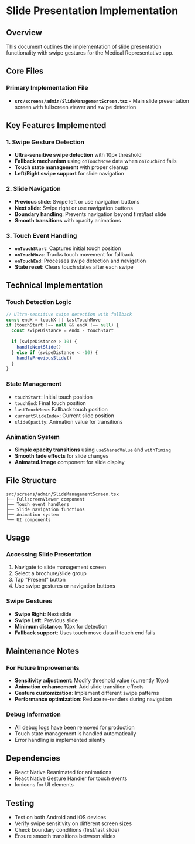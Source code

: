 # Slide Presentation Implementation

## Overview
This document outlines the implementation of slide presentation functionality with swipe gestures for the Medical Representative app.

## Core Files

### Primary Implementation File
- **`src/screens/admin/SlideManagementScreen.tsx`** - Main slide presentation screen with fullscreen viewer and swipe detection

## Key Features Implemented

### 1. Swipe Gesture Detection
- **Ultra-sensitive swipe detection** with 10px threshold
- **Fallback mechanism** using `onTouchMove` data when `onTouchEnd` fails
- **Touch state management** with proper cleanup
- **Left/Right swipe support** for slide navigation

### 2. Slide Navigation
- **Previous slide**: Swipe left or use navigation buttons
- **Next slide**: Swipe right or use navigation buttons
- **Boundary handling**: Prevents navigation beyond first/last slide
- **Smooth transitions** with opacity animations

### 3. Touch Event Handling
- **`onTouchStart`**: Captures initial touch position
- **`onTouchMove`**: Tracks touch movement for fallback
- **`onTouchEnd`**: Processes swipe detection and navigation
- **State reset**: Clears touch states after each swipe

## Technical Implementation

### Touch Detection Logic
```typescript
// Ultra-sensitive swipe detection with fallback
const endX = touchX || lastTouchMove
if (touchStart !== null && endX !== null) {
  const swipeDistance = endX - touchStart
  
  if (swipeDistance > 10) {
    handleNextSlide()
  } else if (swipeDistance < -10) {
    handlePreviousSlide()
  }
}
```

### State Management
- `touchStart`: Initial touch position
- `touchEnd`: Final touch position
- `lastTouchMove`: Fallback touch position
- `currentSlideIndex`: Current slide position
- `slideOpacity`: Animation value for transitions

### Animation System
- **Simple opacity transitions** using `useSharedValue` and `withTiming`
- **Smooth fade effects** for slide changes
- **Animated.Image** component for slide display

## File Structure

```
src/screens/admin/SlideManagementScreen.tsx
├── FullscreenViewer component
├── Touch event handlers
├── Slide navigation functions
├── Animation system
└── UI components
```

## Usage

### Accessing Slide Presentation
1. Navigate to slide management screen
2. Select a brochure/slide group
3. Tap "Present" button
4. Use swipe gestures or navigation buttons

### Swipe Gestures
- **Swipe Right**: Next slide
- **Swipe Left**: Previous slide
- **Minimum distance**: 10px for detection
- **Fallback support**: Uses touch move data if touch end fails

## Maintenance Notes

### For Future Improvements
- **Sensitivity adjustment**: Modify threshold value (currently 10px)
- **Animation enhancement**: Add slide transition effects
- **Gesture customization**: Implement different swipe patterns
- **Performance optimization**: Reduce re-renders during navigation

### Debug Information
- All debug logs have been removed for production
- Touch state management is handled automatically
- Error handling is implemented silently

## Dependencies
- React Native Reanimated for animations
- React Native Gesture Handler for touch events
- Ionicons for UI elements

## Testing
- Test on both Android and iOS devices
- Verify swipe sensitivity on different screen sizes
- Check boundary conditions (first/last slide)
- Ensure smooth transitions between slides
